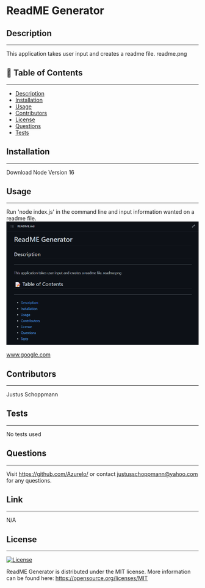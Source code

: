 # ReadME Generator

## Description
---
This application takes user input and creates a readme file.
readme.png
## 📝 Table of Contents
---
- <a href="#description">Description</a>
- <a href="#installation">Installation</a>
- <a href="#usage">Usage</a>
- <a href="#contributors">Contributors</a>
- <a href="#license">License</a>
- <a href="#questions">Questions</a>
- <a href="#tests">Tests</a>

## Installation
---
Download Node Version 16

## Usage
---
Run 'node index.js' in the command line and input information wanted on a readme file.
![Project Image](utils/readme.png)

www.google.com

## Contributors
---
Justus Schoppmann

## Tests
---
No tests used

## Questions
---
Visit https://github.com/Azurelo/ or contact justusschoppmann@yahoo.com for any questions.

## Link
---
N/A

## License
---
[![License](https://img.shields.io/badge/License-MIT-green.svg)](https://opensource.org/licenses/MIT)

  ReadME Generator is distributed under the MIT license.
  More information can be found here: https://opensource.org/licenses/MIT
  
